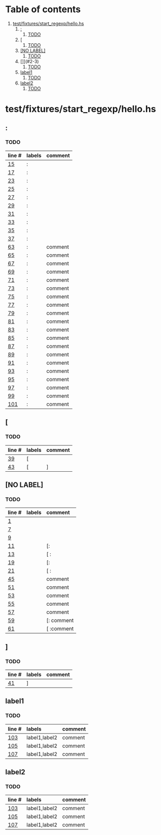 # Table of contents

1. [test/fixtures/start_regexp/hello.hs](#1-0)
   1. [:](#2-0)
      1. [TODO](#3-0)
   2. [[](#2-1)
      1. [TODO](#3-0)
   3. [[NO LABEL]](#2-2)
      1. [TODO](#3-0)
   4. []](#2-3)
      1. [TODO](#3-0)
   5. [label1](#2-4)
      1. [TODO](#3-0)
   6. [label2](#2-5)
      1. [TODO](#3-0)

# test/fixtures/start_regexp/hello.hs<a id="1-0"></a>

## :<a id="2-0"></a>

### TODO<a id="3-0"></a>

| line # | labels | comment
|:-------|:-------|:-------
| [15](test/fixtures/start_regexp/hello.hs#L15) | : | 
| [17](test/fixtures/start_regexp/hello.hs#L17) | : | 
| [23](test/fixtures/start_regexp/hello.hs#L23) | : | 
| [25](test/fixtures/start_regexp/hello.hs#L25) | : | 
| [27](test/fixtures/start_regexp/hello.hs#L27) | : | 
| [29](test/fixtures/start_regexp/hello.hs#L29) | : | 
| [31](test/fixtures/start_regexp/hello.hs#L31) | : | 
| [33](test/fixtures/start_regexp/hello.hs#L33) | : | 
| [35](test/fixtures/start_regexp/hello.hs#L35) | : | 
| [37](test/fixtures/start_regexp/hello.hs#L37) | : | 
| [63](test/fixtures/start_regexp/hello.hs#L63) | : | comment
| [65](test/fixtures/start_regexp/hello.hs#L65) | : | comment
| [67](test/fixtures/start_regexp/hello.hs#L67) | : | comment
| [69](test/fixtures/start_regexp/hello.hs#L69) | : | comment
| [71](test/fixtures/start_regexp/hello.hs#L71) | : | comment
| [73](test/fixtures/start_regexp/hello.hs#L73) | : | comment
| [75](test/fixtures/start_regexp/hello.hs#L75) | : | comment
| [77](test/fixtures/start_regexp/hello.hs#L77) | : | comment
| [79](test/fixtures/start_regexp/hello.hs#L79) | : | comment
| [81](test/fixtures/start_regexp/hello.hs#L81) | : | comment
| [83](test/fixtures/start_regexp/hello.hs#L83) | : | comment
| [85](test/fixtures/start_regexp/hello.hs#L85) | : | comment
| [87](test/fixtures/start_regexp/hello.hs#L87) | : | comment
| [89](test/fixtures/start_regexp/hello.hs#L89) | : | comment
| [91](test/fixtures/start_regexp/hello.hs#L91) | : | comment
| [93](test/fixtures/start_regexp/hello.hs#L93) | : | comment
| [95](test/fixtures/start_regexp/hello.hs#L95) | : | comment
| [97](test/fixtures/start_regexp/hello.hs#L97) | : | comment
| [99](test/fixtures/start_regexp/hello.hs#L99) | : | comment
| [101](test/fixtures/start_regexp/hello.hs#L101) | : | comment

## [<a id="2-1"></a>

### TODO<a id="3-0"></a>

| line # | labels | comment
|:-------|:-------|:-------
| [39](test/fixtures/start_regexp/hello.hs#L39) | [ | 
| [43](test/fixtures/start_regexp/hello.hs#L43) | [ | ]

## [NO LABEL]<a id="2-2"></a>

### TODO<a id="3-0"></a>

| line # | labels | comment
|:-------|:-------|:-------
| [1](test/fixtures/start_regexp/hello.hs#L1) |  | 
| [7](test/fixtures/start_regexp/hello.hs#L7) |  | 
| [9](test/fixtures/start_regexp/hello.hs#L9) |  | 
| [11](test/fixtures/start_regexp/hello.hs#L11) |  | [:
| [13](test/fixtures/start_regexp/hello.hs#L13) |  | [ :
| [19](test/fixtures/start_regexp/hello.hs#L19) |  | [:
| [21](test/fixtures/start_regexp/hello.hs#L21) |  | [ :
| [45](test/fixtures/start_regexp/hello.hs#L45) |  | comment
| [51](test/fixtures/start_regexp/hello.hs#L51) |  | comment
| [53](test/fixtures/start_regexp/hello.hs#L53) |  | comment
| [55](test/fixtures/start_regexp/hello.hs#L55) |  | comment
| [57](test/fixtures/start_regexp/hello.hs#L57) |  | comment
| [59](test/fixtures/start_regexp/hello.hs#L59) |  | [: comment
| [61](test/fixtures/start_regexp/hello.hs#L61) |  | [ :comment

## ]<a id="2-3"></a>

### TODO<a id="3-0"></a>

| line # | labels | comment
|:-------|:-------|:-------
| [41](test/fixtures/start_regexp/hello.hs#L41) | ] | 

## label1<a id="2-4"></a>

### TODO<a id="3-0"></a>

| line # | labels | comment
|:-------|:-------|:-------
| [103](test/fixtures/start_regexp/hello.hs#L103) | label1,label2 | comment
| [105](test/fixtures/start_regexp/hello.hs#L105) | label1,label2 | comment
| [107](test/fixtures/start_regexp/hello.hs#L107) | label1,label2 | comment

## label2<a id="2-5"></a>

### TODO<a id="3-0"></a>

| line # | labels | comment
|:-------|:-------|:-------
| [103](test/fixtures/start_regexp/hello.hs#L103) | label1,label2 | comment
| [105](test/fixtures/start_regexp/hello.hs#L105) | label1,label2 | comment
| [107](test/fixtures/start_regexp/hello.hs#L107) | label1,label2 | comment
